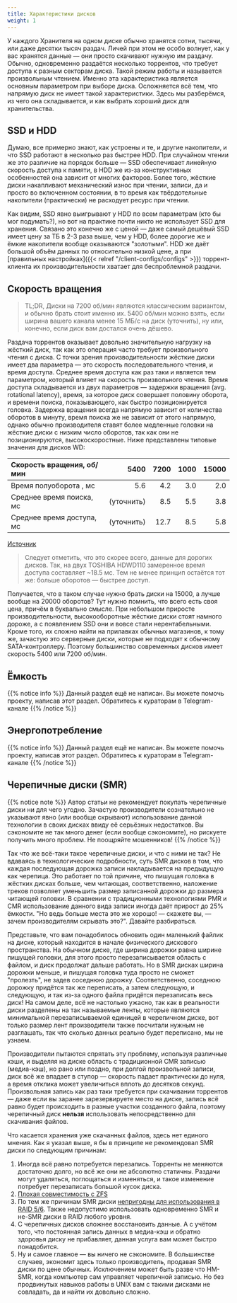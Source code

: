 ```yaml
---
title: Характеристики дисков
weight: 1
---
```


У каждого Хранителя на одном диске обычно хранятся сотни, тысячи, или даже десятки тысяч раздач. Личей при этом не особо
волнует, как у вас хранятся данные — они просто скачивают нужную им раздачу. Обычно, одновременно раздаётся несколько
торрентов, что требует доступа к разным секторам диска. Такой режим работы и называется произвольным чтением. Именно эта
характеристика является основным параметром при выборе диска. Осложняется всё тем, что напрямую диск не имеет такой
характеристики. Здесь мы разберёмся, из чего она складывается, и как выбрать хороший диск для хранительства.

## SSD и HDD

Думаю, все примерно знают, как устроены и те, и другие накопители, и что SSD работают в несколько раз быстрее HDD.
При случайном чтении же это различие на порядок больше — SSD обеспечивает линейную скорость доступа к памяти, в HDD же
из-за конструктивных особенностей она зависит от многих факторов. Более того, жёсткие диски накапливают
механический износ при чтении, записи, да и просто во включенном состоянии, в то время как твёрдотельные накопители
(практически) не расходует ресурс при чтении.

Как видим, SSD явно выигрывают у HDD по всем параметрам (кто бы мог подумать?), но вот на практике почти никто не
использует SSD для хранения. Связано это конечно же с ценой — даже самый дешёвый SSD имеет цену за ТБ в 2-3 раза выше,
чем у HDD, более дорогие же и ёмкие накопители вообще оказываются "золотыми". HDD же даёт большой объём данных по
относительно низкой цене, а при [правильных настройках]({{< relref "/client-configs/configs" >}}) торрент-клиента их
производительности
хватает для беспроблемной раздачи.

## Скорость вращения

> TL;DR, Диски на 7200 об/мин являются классическим вариантом, и обычно брать стоит именно их. 5400 об/мин можно взять,
> если ширина вашего канала менее 15 МБ/с на диск (уточнить), ну или, конечно, если диск вам достался очень дёшево.

Раздача торрентов оказывает довольно значительную нагрузку на жёсткий диск, так как это операция часто требует
произвольного чтения с диска. С точки зрения производительности жёсткие диски имеет два параметра — это скорость
последовательного чтения, и время доступа. Среднее время доступа как раз таки и является тем параметром, который влияет
на скорость произвольного чтения. Время доступа складывается из двух параметров — задержки вращения (avg. rotational
latency), время, за которое диск совершает половину оборота, и времени поиска, показывающего, как быстро позиционируется
головка. Задержка вращения всегда напрямую зависит от количества оборотов в
минуту, время поиска же не зависит от этого напрямую, однако обычно производителя ставят более медленные головки на
жёсткие диски с низким число оборотов, так как они не позиционируются, высокоскоростные. Ниже представлены типовые
значения для дисков WD:

| Скорость вращения, об/мин |       5400 | 7200 | 1000 | 15000 |
|:--------------------------|-----------:|-----:|-----:|------:|
| Время полуоборота , мс    |        5.6 |  4.2 |  3.0 |   2.0 |
| Среднее время поиска, мс  | (уточнить) |  8.5 |  5.5 |   3.8 |
| Среднее время доступа, мс | (уточнить) | 12.7 |  8.5 |   5.8 |

[Источник](https://htfi.ru/zhelezo/skorost_vracsheniya_shpindelya_zhestkogo_diska_5400_ili_7200_chto_luchshe.html)

> Следует отметить, что это скорее всего, данные для дорогих дисков. Так, на двух TOSHIBA HDWD110 замеренное время
> доступа составляет ~18.5 мс. Тем не менее принцип остаётся тот же: больше оборотов — быстрее доступ.

Получается, что в таком случае нужно брать диски на 15000, а лучше вообще на 20000 оборотов? Тут нужно помнить, что
всего есть своя цена, причём в буквально смысле. При небольшом приросте производительности, высокооборотные жёсткие
диски стоят намного дороже, а с появлением SSD они и вовсе стали нерентабельными. Кроме того, их сложно найти на
прилавках обычных магазинов, к тому же, зачастую это серверные диски, которые не подходят к обычному SATA-контроллеру.
Поэтому большинство современных дисков имеет скорость 5400 или 7200 об/мин.

## Ёмкость

{{% notice info %}}
Данный раздел ещё не написан. Вы можете помочь проекту, написав этот раздел. Обратитесь к кураторам в Telegram-канале
{{% /notice %}}

## Энергопотребление

{{% notice info %}}
Данный раздел ещё не написан. Вы можете помочь проекту, написав этот раздел. Обратитесь к кураторам в Telegram-канале
{{% /notice %}}

## Черепичные диски (SMR)

{{% notice note %}}
Автор статьи не рекомендует покупать черепичные диски ни для чего угодно. Зачастую производители
сознательно не указывают явно (или вообще скрывают) использование данной технологии в своих дисках ввиду её серьёзных
недостатков. Вы сэкономите не так много денег (если вообще сэкономите), но рискуете получить много проблем. Не поощряйте
мошенников!
{{% /notice %}}

Так что же всё-таки такое черепичные диски, и что с ними не так? Не вдаваясь в технологические подробности, суть SMR
дисков в том, что каждая последующая дорожка записи накладывается на предыдущую как черепица. Это работает по той
причине, что пишущая головка в жёстких дисках больше, чем читающая, соответственно, наложение треков позволяет
уменьшить размер записанной дорожки до размера читающей головки. В сравнении с традиционными технологиями PMR и CMR
использование данного вида записи иногда даёт прирост до 25% ёмкости. "Но ведь больше места это же хорошо! — скажете
вы, — зачем производителям скрывать это?". Давайте разбираться.

Представьте, что вам понадобилось обновить один маленький файлик на диске, который находится в начале физического
дискового пространства. На обычном диске, где ширина дорожки равна ширине пишущей головки, для этого просто
перезаписывается область с файлом, и диск продолжат дальше работать. Но в SMR дисках ширина дорожки меньше, и пишущая
головка туда просто не сможет "пролезть", не задев соседнюю дорожку. Соответственно, соседнюю дорожку придётся так же
переписать, а затем следующую, и следующую, и так из-за одного файла придётся перезаписать весь диск! На самом деле, всё
не настолько ужасно, так как в реальности диски разделены на так называемые ленты, которые являются минимальной
перезаписываемой единицей в черепичном диске, вот только размер лент производители также посчитали нужным не разглашать,
так что сколько данных реально будет переписано, мы не узнаем.

Производители пытаются спрятать эту проблему, используя различные кэши, и выделяя на диске область с традиционной CMR
записью (медиа-кэш), но рано или поздно, при долгой произвольной записи, диск всё же впадает в ступор — скорость падает
практически до нуля, а время отклика может увеличиться вплоть до десятков секунд. Произвольная запись как раз таки
требуется при скачивании торрентов — даже если вы заранее зарезервируете место на диске, запись всё равно будет
происходить в разные участки созданного файла, поэтому черепичный диск **нельзя** использовать непосредственно для
скачивания файлов.

Что касается хранения уже скачанных файлов, здесь нет единого мнения. Как я указал выше, я бы в принципе не рекомендовал
SMR диски по следующим причинам:

1. Иногда всё равно потребуется перезапись. Торренты не меняются достаточно долго, но всё же они не абсолютно статичны.
   Раздачи могут удаляться, поглощаться и изменяться, и такое изменение потребует перезаписать большой кусок диска.
2. [Плохая совместимость с ZFS](https://www.opennet.ru/opennews/art.shtml?num=52867)
3. По тем же причинам SMR диски [непригодны для использования в RAID 5/6](https://habr.com/ru/post/497900/). Также
   недопустимо использовать одновременно SMR и не-SMR диски в RAID любого уровня.
4. С черепичных дисков сложнее восстановить данные. А с учётом того, что постоянная запись данных в медиа-кэш и обратно
   здоровья диску не прибавляет, данная услуга вам может быстро понадобится.
5. Ну и самое главное — вы ничего не сэкономите. В большинстве случаев, экономит здесь только производитель, продавая
   SMR диски по цене обычных. Исключением может быть разве что HM-SMR, когда компьютер сам управляет черепичной записью.
   Но без продвинутых навыков работы в UNIX вам с такими дисками не совладать, да и найти их довольно сложно.
